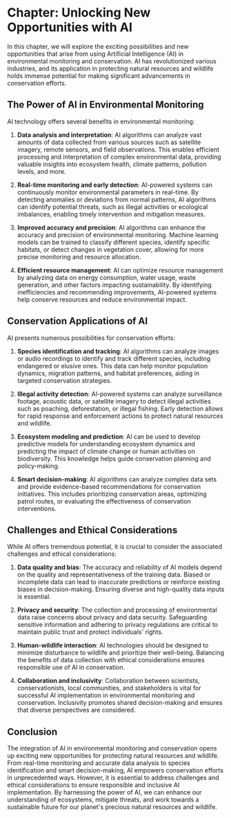 Chapter: Unlocking New Opportunities with AI
============================================

In this chapter, we will explore the exciting possibilities and new opportunities that arise from using Artificial Intelligence (AI) in environmental monitoring and conservation. AI has revolutionized various industries, and its application in protecting natural resources and wildlife holds immense potential for making significant advancements in conservation efforts.

The Power of AI in Environmental Monitoring
-------------------------------------------

AI technology offers several benefits in environmental monitoring:

1. **Data analysis and interpretation**: AI algorithms can analyze vast amounts of data collected from various sources such as satellite imagery, remote sensors, and field observations. This enables efficient processing and interpretation of complex environmental data, providing valuable insights into ecosystem health, climate patterns, pollution levels, and more.

2. **Real-time monitoring and early detection**: AI-powered systems can continuously monitor environmental parameters in real-time. By detecting anomalies or deviations from normal patterns, AI algorithms can identify potential threats, such as illegal activities or ecological imbalances, enabling timely intervention and mitigation measures.

3. **Improved accuracy and precision**: AI algorithms can enhance the accuracy and precision of environmental monitoring. Machine learning models can be trained to classify different species, identify specific habitats, or detect changes in vegetation cover, allowing for more precise monitoring and resource allocation.

4. **Efficient resource management**: AI can optimize resource management by analyzing data on energy consumption, water usage, waste generation, and other factors impacting sustainability. By identifying inefficiencies and recommending improvements, AI-powered systems help conserve resources and reduce environmental impact.

Conservation Applications of AI
-------------------------------

AI presents numerous possibilities for conservation efforts:

1. **Species identification and tracking**: AI algorithms can analyze images or audio recordings to identify and track different species, including endangered or elusive ones. This data can help monitor population dynamics, migration patterns, and habitat preferences, aiding in targeted conservation strategies.

2. **Illegal activity detection**: AI-powered systems can analyze surveillance footage, acoustic data, or satellite imagery to detect illegal activities such as poaching, deforestation, or illegal fishing. Early detection allows for rapid response and enforcement actions to protect natural resources and wildlife.

3. **Ecosystem modeling and prediction**: AI can be used to develop predictive models for understanding ecosystem dynamics and predicting the impact of climate change or human activities on biodiversity. This knowledge helps guide conservation planning and policy-making.

4. **Smart decision-making**: AI algorithms can analyze complex data sets and provide evidence-based recommendations for conservation initiatives. This includes prioritizing conservation areas, optimizing patrol routes, or evaluating the effectiveness of conservation interventions.

Challenges and Ethical Considerations
-------------------------------------

While AI offers tremendous potential, it is crucial to consider the associated challenges and ethical considerations:

1. **Data quality and bias**: The accuracy and reliability of AI models depend on the quality and representativeness of the training data. Biased or incomplete data can lead to inaccurate predictions or reinforce existing biases in decision-making. Ensuring diverse and high-quality data inputs is essential.

2. **Privacy and security**: The collection and processing of environmental data raise concerns about privacy and data security. Safeguarding sensitive information and adhering to privacy regulations are critical to maintain public trust and protect individuals' rights.

3. **Human-wildlife interaction**: AI technologies should be designed to minimize disturbance to wildlife and prioritize their well-being. Balancing the benefits of data collection with ethical considerations ensures responsible use of AI in conservation.

4. **Collaboration and inclusivity**: Collaboration between scientists, conservationists, local communities, and stakeholders is vital for successful AI implementation in environmental monitoring and conservation. Inclusivity promotes shared decision-making and ensures that diverse perspectives are considered.

Conclusion
----------

The integration of AI in environmental monitoring and conservation opens up exciting new opportunities for protecting natural resources and wildlife. From real-time monitoring and accurate data analysis to species identification and smart decision-making, AI empowers conservation efforts in unprecedented ways. However, it is essential to address challenges and ethical considerations to ensure responsible and inclusive AI implementation. By harnessing the power of AI, we can enhance our understanding of ecosystems, mitigate threats, and work towards a sustainable future for our planet's precious natural resources and wildlife.
